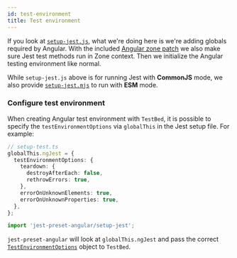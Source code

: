 ```yaml
---
id: test-environment
title: Test environment
---
```


If you look at [`setup-jest.js`](https://github.com/thymikee/jest-preset-angular/blob/main/setup-jest.js),
what we're doing here is we're adding globals required by Angular. With the included [Angular zone patch](https://github.com/angular/angular/tree/main/packages/zone.js)
we also make sure Jest test methods run in Zone context. Then we initialize the Angular testing environment like normal.

While `setup-jest.js` above is for running Jest with **CommonJS** mode, we also provide [`setup-jest.mjs`](https://github.com/thymikee/jest-preset-angular/blob/main/setup-jest.mjs)
to run with **ESM** mode.

### Configure test environment

When creating Angular test environment with `TestBed`, it is possible to specify the `testEnvironmentOptions` via `globalThis` in the Jest setup file.
For example:

```ts
// setup-test.ts
globalThis.ngJest = {
  testEnvironmentOptions: {
    teardown: {
      destroyAfterEach: false,
      rethrowErrors: true,
    },
    errorOnUnknownElements: true,
    errorOnUnknownProperties: true,
  },
};

import 'jest-preset-angular/setup-jest';
```

`jest-preset-angular` will look at `globalThis.ngJest` and pass the correct [`TestEnvironmentOptions`](https://angular.io/api/core/testing/TestEnvironmentOptions) object to `TestBed`.
